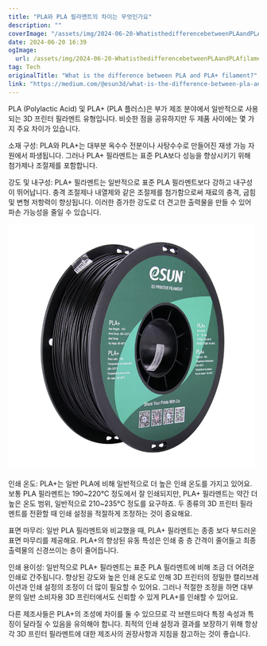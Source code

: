 ```yaml
---
title: "PLA와 PLA 필라멘트의 차이는 무엇인가요"
description: ""
coverImage: "/assets/img/2024-06-20-WhatisthedifferencebetweenPLAandPLAfilament_0.png"
date: 2024-06-20 16:39
ogImage: 
  url: /assets/img/2024-06-20-WhatisthedifferencebetweenPLAandPLAfilament_0.png
tag: Tech
originalTitle: "What is the difference between PLA and PLA+ filament?"
link: "https://medium.com/@esun3d/what-is-the-difference-between-pla-and-pla-filament-d312aea90f8b"
---
```



PLA (Polylactic Acid) 및 PLA+ (PLA 플러스)은 부가 제조 분야에서 일반적으로 사용되는 3D 프린터 필라멘트 유형입니다. 비슷한 점을 공유하지만 두 제품 사이에는 몇 가지 주요 차이가 있습니다.

소재 구성: PLA와 PLA+는 대부분 옥수수 전분이나 사탕수수로 만들어진 재생 가능 자원에서 파생됩니다. 그러나 PLA+ 필라멘트는 표준 PLA보다 성능을 향상시키기 위해 첨가제나 조절제를 포함합니다.

강도 및 내구성: PLA+ 필라멘트는 일반적으로 표준 PLA 필라멘트보다 강하고 내구성이 뛰어납니다. 충격 조절제나 내열제와 같은 조절제를 첨가함으로써 재료의 충격, 굽힘 및 변형 저항력이 향상됩니다. 이러한 증가한 강도로 더 견고한 출력물을 만들 수 있어 파손 가능성을 줄일 수 있습니다.

![PLA and PLA+ 차이](/assets/img/2024-06-20-WhatisthedifferencebetweenPLAandPLAfilament_0.png)

<div class="content-ad"></div>

인쇄 온도: PLA+는 일반 PLA에 비해 일반적으로 더 높은 인쇄 온도를 가지고 있어요. 보통 PLA 필라멘트는 190~220°C 정도에서 잘 인쇄되지만, PLA+ 필라멘트는 약간 더 높은 온도 범위, 일반적으로 210~235°C 정도를 요구하죠. 두 종류의 3D 프린터 필라멘트를 전환할 때 인쇄 설정을 적절하게 조정하는 것이 중요해요.

표면 마무리: 일반 PLA 필라멘트와 비교했을 때, PLA+ 필라멘트는 종종 보다 부드러운 표면 마무리를 제공해요. PLA+의 향상된 유동 특성은 인쇄 중 층 간격이 줄어들고 최종 출력물의 신경쓰이는 층이 줄어듭니다.

인쇄 용이성: 일반적으로 PLA+ 필라멘트는 표준 PLA 필라멘트에 비해 조금 더 어려운 인쇄로 간주됩니다. 향상된 강도와 높은 인쇄 온도로 인해 3D 프린터의 정밀한 캘리브레이션과 인쇄 설정의 조정이 더 많이 필요할 수 있어요. 그러나 적절한 조정을 하면 대부분의 일반 소비자용 3D 프린터에서도 신뢰할 수 있게 PLA+를 인쇄할 수 있어요.

<div class="content-ad"></div>

다른 제조사들은 PLA+의 조성에 차이를 둘 수 있으므로 각 브랜드마다 특정 속성과 특징이 달라질 수 있음을 유의해야 합니다. 최적의 인쇄 설정과 결과를 보장하기 위해 항상 각 3D 프린터 필라멘트에 대한 제조사의 권장사항과 지침을 참고하는 것이 좋습니다.